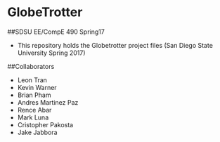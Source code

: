 # GlobeTrotter
##SDSU EE/CompE 490 Spring17

* This repository holds the Globetrotter project files (San Diego State University Spring 2017)

##Collaborators
* Leon Tran 
* Kevin Warner 
* Brian Pham 
* Andres Martinez Paz 
* Rence Abar 
* Mark Luna 
* Cristopher Pakosta 
* Jake Jabbora 
